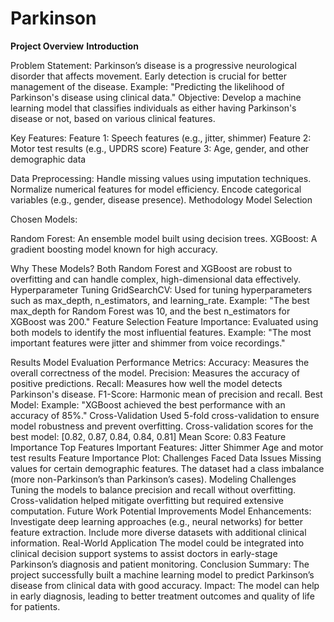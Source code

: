 # Parkinson

  **Project Overview**
**Introduction**

Problem Statement: Parkinson’s disease is a progressive neurological disorder that affects movement. Early detection is crucial for better management of the disease.
Example: "Predicting the likelihood of Parkinson's disease using clinical data."
Objective: Develop a machine learning model that classifies individuals as either having Parkinson's disease or not, based on various clinical features.

Key Features:
Feature 1: Speech features (e.g., jitter, shimmer)
Feature 2: Motor test results (e.g., UPDRS score)
Feature 3: Age, gender, and other demographic data

Data Preprocessing:
Handle missing values using imputation techniques.
Normalize numerical features for model efficiency.
Encode categorical variables (e.g., gender, disease presence).
Methodology
Model Selection

Chosen Models:

Random Forest: An ensemble model built using decision trees.
XGBoost: A gradient boosting model known for high accuracy.

Why These Models?
Both Random Forest and XGBoost are robust to overfitting and can handle complex, high-dimensional data effectively.
Hyperparameter Tuning
GridSearchCV: Used for tuning hyperparameters such as max_depth, n_estimators, and learning_rate.
Example: "The best max_depth for Random Forest was 10, and the best n_estimators for XGBoost was 200."
Feature Selection
Feature Importance: Evaluated using both models to identify the most influential features.
Example: "The most important features were jitter and shimmer from voice recordings."

Results
Model Evaluation
Performance Metrics:
Accuracy: Measures the overall correctness of the model.
Precision: Measures the accuracy of positive predictions.
Recall: Measures how well the model detects Parkinson's disease.
F1-Score: Harmonic mean of precision and recall.
Best Model:
Example: "XGBoost achieved the best performance with an accuracy of 85%."
Cross-Validation
Used 5-fold cross-validation to ensure model robustness and prevent overfitting.
Cross-validation scores for the best model:
[0.82, 0.87, 0.84, 0.84, 0.81]
Mean Score: 0.83
Feature Importance
Top Features
Important Features:
Jitter
Shimmer
Age and motor test results
Feature Importance Plot:
Challenges Faced
Data Issues
Missing values for certain demographic features.
The dataset had a class imbalance (more non-Parkinson’s than Parkinson’s cases).
Modeling Challenges
Tuning the models to balance precision and recall without overfitting.
Cross-validation helped mitigate overfitting but required extensive computation.
Future Work
Potential Improvements
Model Enhancements:
Investigate deep learning approaches (e.g., neural networks) for better feature extraction.
Include more diverse datasets with additional clinical information.
Real-World Application
The model could be integrated into clinical decision support systems to assist doctors in early-stage Parkinson’s diagnosis and patient monitoring.
Conclusion
Summary: The project successfully built a machine learning model to predict Parkinson’s disease from clinical data with good accuracy.
Impact: The model can help in early diagnosis, leading to better treatment outcomes and quality of life for patients.
